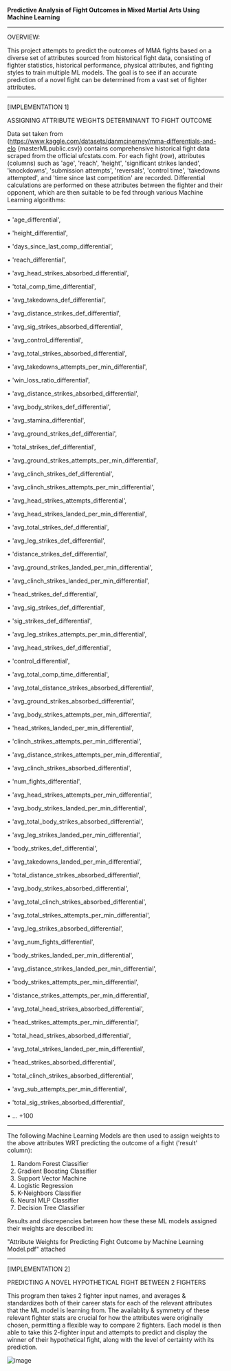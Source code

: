 **Predictive Analysis of Fight Outcomes in Mixed Martial Arts Using Machine Learning**
________________________________________________________________________________________________________________

OVERVIEW:

This project attempts to predict the outcomes of MMA fights based on a diverse set of attributes sourced from historical fight data, consisting of fighter statistics, historical performance, physical attributes, and fighting styles to train multiple ML models. The goal is to see if an accurate prediction of a novel fight can be determined from a vast set of fighter attributes. 

________________________________________________________________________________________________________________

[IMPLEMENTATION 1]

ASSIGNING ATTRIBUTE WEIGHTS DETERMINANT TO FIGHT OUTCOME

Data set taken from (https://www.kaggle.com/datasets/danmcinerney/mma-differentials-and-elo {masterMLpublic.csv}) contains comprehensive historical fight data scraped from the official ufcstats.com. For each fight (row), attributes (columns) such as 'age', 'reach', 'height', 'significant strikes landed', 'knockdowns', 'submission attempts', 'reversals', 'control time', 'takedowns attempted', and 'time since last competition' are recorded. Differential calculations are performed on these attributes between the fighter and their opponent, which are then suitable to be fed through various Machine Learning algorithms:

________________________________________________________________________________________________________________

• 'age_differential',

• 'height_differential',

• 'days_since_last_comp_differential',

• 'reach_differential',

• 'avg_head_strikes_absorbed_differential',

• 'total_comp_time_differential',

• 'avg_takedowns_def_differential',

• 'avg_distance_strikes_def_differential',

• 'avg_sig_strikes_absorbed_differential',

• 'avg_control_differential',

• 'avg_total_strikes_absorbed_differential',

• 'avg_takedowns_attempts_per_min_differential',

• 'win_loss_ratio_differential',

• 'avg_distance_strikes_absorbed_differential',

• 'avg_body_strikes_def_differential',

• 'avg_stamina_differential',

• 'avg_ground_strikes_def_differential',

• 'total_strikes_def_differential',

• 'avg_ground_strikes_attempts_per_min_differential',

• 'avg_clinch_strikes_def_differential',

• 'avg_clinch_strikes_attempts_per_min_differential',

• 'avg_head_strikes_attempts_differential',

• 'avg_head_strikes_landed_per_min_differential',

• 'avg_total_strikes_def_differential',

• 'avg_leg_strikes_def_differential',

• 'distance_strikes_def_differential',

• 'avg_ground_strikes_landed_per_min_differential',

• 'avg_clinch_strikes_landed_per_min_differential',

• 'head_strikes_def_differential',

• 'avg_sig_strikes_def_differential',

• 'sig_strikes_def_differential',

• 'avg_leg_strikes_attempts_per_min_differential',

• 'avg_head_strikes_def_differential',

• 'control_differential',

• 'avg_total_comp_time_differential',

• 'avg_total_distance_strikes_absorbed_differential',

• 'avg_ground_strikes_absorbed_differential',

• 'avg_body_strikes_attempts_per_min_differential',

• 'head_strikes_landed_per_min_differential',

• 'clinch_strikes_attempts_per_min_differential',

• 'avg_distance_strikes_attempts_per_min_differential',

• 'avg_clinch_strikes_absorbed_differential',

• 'num_fights_differential',

• 'avg_head_strikes_attempts_per_min_differential',

• 'avg_body_strikes_landed_per_min_differential',

• 'avg_total_body_strikes_absorbed_differential',

• 'avg_leg_strikes_landed_per_min_differential',

• 'body_strikes_def_differential',

• 'avg_takedowns_landed_per_min_differential',

• 'total_distance_strikes_absorbed_differential',

• 'avg_body_strikes_absorbed_differential',

• 'avg_total_clinch_strikes_absorbed_differential',

• 'avg_total_strikes_attempts_per_min_differential',

• 'avg_leg_strikes_absorbed_differential',

• 'avg_num_fights_differential',

• 'body_strikes_landed_per_min_differential',

• 'avg_distance_strikes_landed_per_min_differential',

• 'body_strikes_attempts_per_min_differential',

• 'distance_strikes_attempts_per_min_differential',

• 'avg_total_head_strikes_absorbed_differential',

• 'head_strikes_attempts_per_min_differential',

• 'total_head_strikes_absorbed_differential',

• 'avg_total_strikes_landed_per_min_differential',

• 'head_strikes_absorbed_differential',

• 'total_clinch_strikes_absorbed_differential',

• 'avg_sub_attempts_per_min_differential',

• 'total_sig_strikes_absorbed_differential',

• ... +100

________________________________________________________________________________________________________________

The following Machine Learning Models are then used to assign weights to the above attributes WRT predicting the outcome of a fight ('result' column):

1) Random Forest Classifier
2) Gradient Boosting Classifier
3) Support Vector Machine
4) Logistic Regression
5) K-Neighbors Classifier
6) Neural MLP Classifier
7) Decision Tree Classifier

Results and discrepencies between how these these ML models assigned their weights are described in: 

"Attribute Weights for Predicting Fight Outcome by Machine Learning Model.pdf" attached

________________________________________________________________________________________________________________

[IMPLEMENTATION 2]

PREDICTING A NOVEL HYPOTHETICAL FIGHT BETWEEN 2 FIGHTERS

This program then takes 2 fighter input names, and averages & standardizes both of their career stats for each of the relevant attributes that the ML model is learning from. The availablity & symmetry of these relevant fighter stats are crucial for how the attributes were originally chosen, permitting a flexible way to compare 2 fighters. 
Each model is then able to take this 2-fighter input and attempts to predict and display the winner of their hypothetical fight, along with the level of certainty with its prediction.  


![image](https://github.com/user-attachments/assets/52cefd71-831f-4503-a6da-a8ef694c9040)



